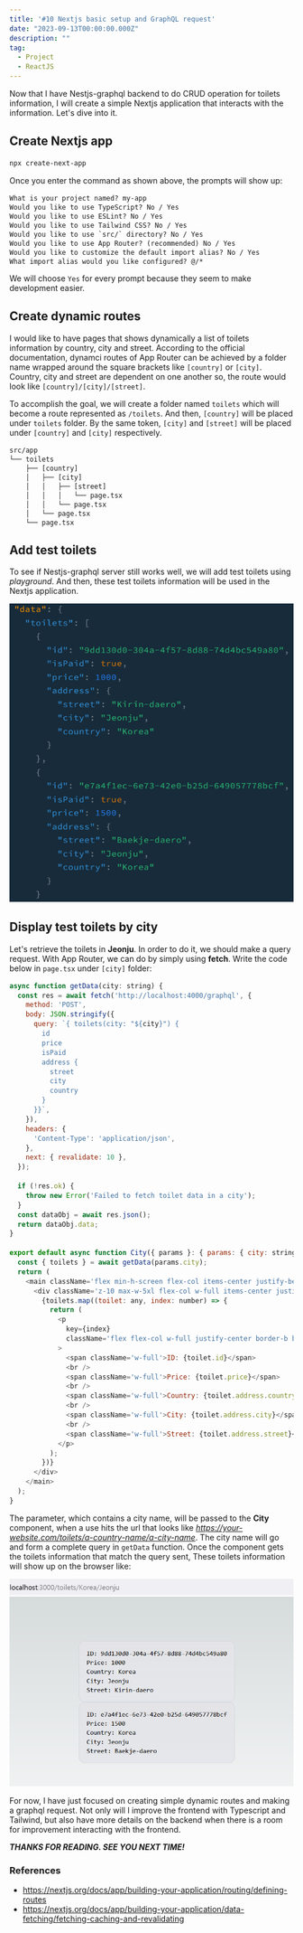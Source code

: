 ```yaml
---
title: '#10 Nextjs basic setup and GraphQL request'
date: "2023-09-13T00:00:00.000Z"
description: ""
tag:
  - Project
  - ReactJS
---
```


Now that I have Nestjs-graphql backend to do CRUD operation for toilets information, I will create a simple Nextjs application that interacts with the information. Let's dive into it.

## Create Nextjs app

```bash
npx create-next-app
```

Once you enter the command as shown above, the prompts will show up: 

```
What is your project named? my-app
Would you like to use TypeScript? No / Yes
Would you like to use ESLint? No / Yes
Would you like to use Tailwind CSS? No / Yes
Would you like to use `src/` directory? No / Yes
Would you like to use App Router? (recommended) No / Yes
Would you like to customize the default import alias? No / Yes
What import alias would you like configured? @/*
```

We will choose `Yes` for every prompt because they seem to make development easier.

## Create dynamic routes

I would like to have pages that shows dynamically a list of toilets information by country, city and street. According to the official documentation, dynamci routes of App Router can be achieved by a folder name wrapped around the square brackets like `[country]` or `[city]`. Country, city and street are dependent on one another so, the route would look like `[country]/[city]/[street]`.

To accomplish the goal, we will create a folder named `toilets` which will become a route represented as `/toilets`. And then, `[country]` will be placed under `toilets` folder. By the same token, `[city]` and `[street]` will be placed under `[country]` and `[city]` respectively.

```
src/app
└── toilets
    ├── [country]
    │   ├── [city]
    │   │   ├── [street]
    │   │   │   └── page.tsx
    │   │   └── page.tsx
    │   └── page.tsx
    └── page.tsx
```

## Add test toilets

To see if Nestjs-graphql server still works well, we will add test toilets using _playground_. And then, these test toilets information will be used in the Nextjs application.

![test-toilets-playground](../imgs/2023-09-13/test-toilets-playground.png)

## Display test toilets by city

Let's retrieve the toilets in **Jeonju**. In order to do it, we should make a query request. With App Router, we can do by simply using **fetch**. Write the code below in `page.tsx` under `[city]` folder:

```js
async function getData(city: string) {
  const res = await fetch('http://localhost:4000/graphql', {
    method: 'POST',
    body: JSON.stringify({
      query: `{ toilets(city: "${city}") {
        id
        price
        isPaid
        address {
          street
          city
          country
        }
      }}`,
    }),
    headers: {
      'Content-Type': 'application/json',
    },
    next: { revalidate: 10 },
  });

  if (!res.ok) {
    throw new Error('Failed to fetch toilet data in a city');
  }
  const dataObj = await res.json();
  return dataObj.data;
}

export default async function City({ params }: { params: { city: string } }) {
  const { toilets } = await getData(params.city);
  return (
    <main className='flex min-h-screen flex-col items-center justify-between p-24'>
      <div className='z-10 max-w-5xl flex-col w-full items-center justify-between font-mono text-sm lg:flex'>
        {toilets.map((toilet: any, index: number) => {
          return (
            <p
              key={index}
              className='flex flex-col w-full justify-center border-b border-gray-300 bg-gradient-to-b from-zinc-200 pb-6 pt-8 backdrop-blur-2xl dark:border-neutral-800 dark:bg-zinc-800/30 dark:from-inherit lg:static lg:w-auto  lg:rounded-xl lg:border lg:bg-gray-200 lg:p-4 lg:dark:bg-zinc-800/30'
            >
              <span className='w-full'>ID: {toilet.id}</span>
              <br />
              <span className='w-full'>Price: {toilet.price}</span>
              <br />
              <span className='w-full'>Country: {toilet.address.country}</span>
              <br />
              <span className='w-full'>City: {toilet.address.city}</span>
              <br />
              <span className='w-full'>Street: {toilet.address.street}</span>
            </p>
          );
        })}
      </div>
    </main>
  );
}
```

The parameter, which contains a city name, will be passed to the **City** component, when a use hits the url that looks like _https://your-website.com/toilets/a-country-name/a-city-name_. The city name will go and form a complete query in `getData` function. Once the component gets the toilets information that match the query sent, These toilets information will show up on the browser like:

![test-toilets-info](../imgs/2023-09-13/test-toilets-info.png)

For now, I have just focused on creating simple dynamic routes and making a graphql request. Not only will I improve the frontend with Typescript and Tailwind, but also have more details on the backend when there is a room for improvement interacting with the frontend.

_**THANKS FOR READING. SEE YOU NEXT TIME!**_

### References
- https://nextjs.org/docs/app/building-your-application/routing/defining-routes
- https://nextjs.org/docs/app/building-your-application/data-fetching/fetching-caching-and-revalidating
